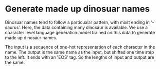 # Generate made up dinosuar names

Dinosuar names tend to follow a particualar pattern, with most ending in '-saurus'. Here, the data containing many dinosaur is available.
We use a character level language generation model trained on this data to generate made up dinosaur names. 

The input is a sequence of one-hot representation of each character in the name. The output is the same name as the input, but shifted one time
step to the left. It ends with an 'EOS' tag. So the lengths of input and output are the same.
